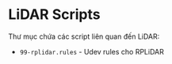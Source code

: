 # LiDAR Scripts

Thư mục chứa các script liên quan đến LiDAR:

- `99-rplidar.rules` - Udev rules cho RPLiDAR
